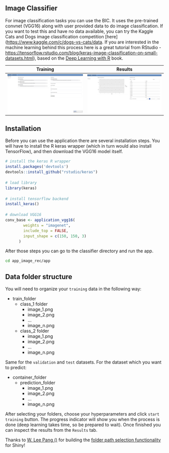 ## Image Classifier

For image classification tasks you can use the BIC. It uses the pre-trained convnet (VGG16) along with user provided data to do image classification. If you want to test this and have no data available, you can try the Kaggle Cats and Dogs image classification competition [here](https://www.kaggle.com/c/dogs-vs-cats/data. If you are interested in the machine learning behind this process here is a great tutorial from RStudio - https://tensorflow.rstudio.com/blog/keras-image-classification-on-small-datasets.html), based on the [Deep Learning with R](https://www.manning.com/books/deep-learning-with-r) book.

Training                   |  Results
:-------------------------:|:-------------------------:
![](screenshots/bic_screenshot_1.png) |  ![](screenshots/bic_screenshot_2.png)|  

## Installation

Before you can use the application there are several installation steps. You will have to install the R keras wrapper (which in turn would also install TensorFlow), and then download the VGG16 model itself.

```r
# install the keras R wrapper
install.packages('devtools')
devtools::install_github("rstudio/keras")

# load library
library(keras)

# install tensorflow backend
install_keras()

# download VGG16
conv_base <- application_vgg16(
        weights = "imagenet",
        include_top = FALSE,
        input_shape = c(150, 150, 3)
      )
```

After those steps you can go to the classifier directory and run the app.

```bash
cd app_image_rec/app
```

## Data folder structure

You will need to organize your `training` data in the following way:

* train_folder
  * class_1 folder
    * image_1.png
    * image_2.png
    * ...
    * image_n.png
  * class_2 folder
    * image_1.png
    * image_2.png
    * ...
    * image_n.png

Same for the `validation` and `test` datasets. For the dataset which you want to predict:

* container_folder
  * prediction_folder
    * image_1.png
    * image_2.png
    * ...
    * image_n.png

After selecting your folders, choose your hyperparameters and click `start training` button. The progress indicator will show you when the process is done (deep learning takes time, so be prepared to wait). Once finished you can inspect the results from the `Results` tab.

Thanks to [W. Lee Pang ()](https://github.com/wleepang) for building the [folder path selection functionality](https://github.com/wleepang/shiny-directory-input) for Shiny!
